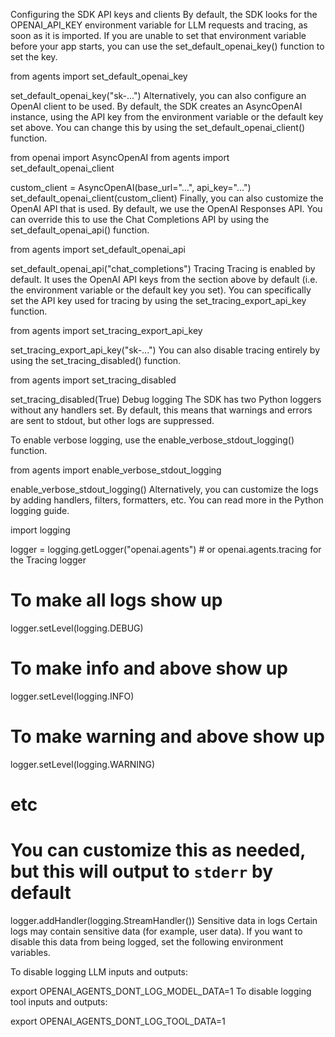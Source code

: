 Configuring the SDK
API keys and clients
By default, the SDK looks for the OPENAI_API_KEY environment variable for LLM requests and tracing, as soon as it is imported. If you are unable to set that environment variable before your app starts, you can use the set_default_openai_key() function to set the key.


from agents import set_default_openai_key

set_default_openai_key("sk-...")
Alternatively, you can also configure an OpenAI client to be used. By default, the SDK creates an AsyncOpenAI instance, using the API key from the environment variable or the default key set above. You can change this by using the set_default_openai_client() function.


from openai import AsyncOpenAI
from agents import set_default_openai_client

custom_client = AsyncOpenAI(base_url="...", api_key="...")
set_default_openai_client(custom_client)
Finally, you can also customize the OpenAI API that is used. By default, we use the OpenAI Responses API. You can override this to use the Chat Completions API by using the set_default_openai_api() function.


from agents import set_default_openai_api

set_default_openai_api("chat_completions")
Tracing
Tracing is enabled by default. It uses the OpenAI API keys from the section above by default (i.e. the environment variable or the default key you set). You can specifically set the API key used for tracing by using the set_tracing_export_api_key function.


from agents import set_tracing_export_api_key

set_tracing_export_api_key("sk-...")
You can also disable tracing entirely by using the set_tracing_disabled() function.


from agents import set_tracing_disabled

set_tracing_disabled(True)
Debug logging
The SDK has two Python loggers without any handlers set. By default, this means that warnings and errors are sent to stdout, but other logs are suppressed.

To enable verbose logging, use the enable_verbose_stdout_logging() function.


from agents import enable_verbose_stdout_logging

enable_verbose_stdout_logging()
Alternatively, you can customize the logs by adding handlers, filters, formatters, etc. You can read more in the Python logging guide.


import logging

logger =  logging.getLogger("openai.agents") # or openai.agents.tracing for the Tracing logger

# To make all logs show up
logger.setLevel(logging.DEBUG)
# To make info and above show up
logger.setLevel(logging.INFO)
# To make warning and above show up
logger.setLevel(logging.WARNING)
# etc

# You can customize this as needed, but this will output to `stderr` by default
logger.addHandler(logging.StreamHandler())
Sensitive data in logs
Certain logs may contain sensitive data (for example, user data). If you want to disable this data from being logged, set the following environment variables.

To disable logging LLM inputs and outputs:


export OPENAI_AGENTS_DONT_LOG_MODEL_DATA=1
To disable logging tool inputs and outputs:


export OPENAI_AGENTS_DONT_LOG_TOOL_DATA=1